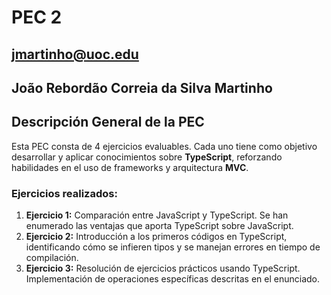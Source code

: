 # PEC 2
## jmartinho@uoc.edu

## João Rebordão Correia da Silva Martinho

## Descripción General de la PEC
Esta PEC consta de 4 ejercicios evaluables. Cada uno tiene como objetivo desarrollar y aplicar conocimientos sobre **TypeScript**, reforzando habilidades en el uso de frameworks y arquitectura **MVC**.

### Ejercicios realizados:
1. **Ejercicio 1:** Comparación entre JavaScript y TypeScript. Se han enumerado las ventajas que aporta TypeScript sobre JavaScript.
2. **Ejercicio 2:** Introducción a los primeros códigos en TypeScript, identificando cómo se infieren tipos y se manejan errores en tiempo de compilación.
3. **Ejercicio 3:** Resolución de ejercicios prácticos usando TypeScript. Implementación de operaciones específicas descritas en el enunciado.
